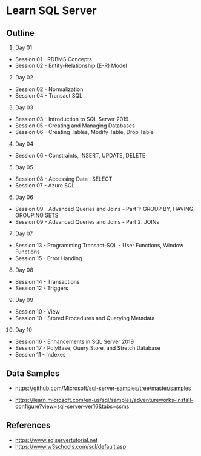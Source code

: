 # Learn SQL Server

## Outline

1. Day 01

- Session 01 - RDBMS Concepts
- Session 02 - Entity-Relationship (E-R) Model

2. Day 02

- Session 02 - Normalization
- Session 04 - Transact SQL

3. Day 03

- Session 03 - Introduction to SQL Server 2019
- Session 05 - Creating and Managing Databases
- Session 06 - Creating Tables, Modify Table, Drop Table

4. Day 04

- Session 06 - Constraints, INSERT, UPDATE, DELETE

5. Day 05

- Session 08 - Accessing Data : SELECT
- Session 07 - Azure SQL

6. Day 06

- Session 09 - Advanced Queries and Joins - Part 1: GROUP BY, HAVING, GROUPING SETS
- Session 09 - Advanced Queries and Joins - Part 2: JOINs

7. Day 07

- Session 13 - Programming Transact-SQL - User Functions, Window Functions
- Session 15 - Error Handing


8. Day 08

- Session 14 - Transactions
- Session 12 - Triggers

9. Day 09

- Session 10 - View
- Session 10 - Stored Procedures and Querying Metadata

10. Day 10

- Session 16 - Enhancements in SQL Server 2019
- Session 17 - PolyBase, Query Store, and Stretch Database
- Session 11 - Indexes


## Data Samples

- <https://github.com/Microsoft/sql-server-samples/tree/master/samples>

- <https://learn.microsoft.com/en-us/sql/samples/adventureworks-install-configure?view=sql-server-ver16&tabs=ssms>

## References

- <https://www.sqlservertutorial.net>
- <https://www.w3schools.com/sql/default.asp>
